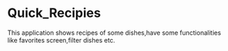 # Quick_Recipies
This application shows recipes of some dishes,have some functionalities like favorites screen,filter dishes etc.
